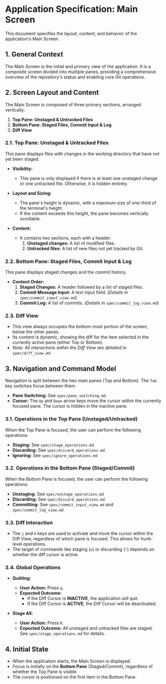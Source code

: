 # Application Specification: Main Screen

This document specifies the layout, content, and behavior of the application's Main Screen.

## 1. General Context

The Main Screen is the initial and primary view of the application. It is a composite screen divided into multiple panes, providing a comprehensive overview of the repository's status and enabling core Git operations.

## 2. Screen Layout and Content

The Main Screen is composed of three primary sections, arranged vertically:

1.  **Top Pane: Unstaged & Untracked Files**
2.  **Bottom Pane: Staged Files, Commit Input & Log**
3.  **Diff View**

### 2.1. Top Pane: Unstaged & Untracked Files

This pane displays files with changes in the working directory that have not yet been staged.

- **Visibility:**
  - This pane is only displayed if there is at least one unstaged change or one untracked file. Otherwise, it is hidden entirely.

- **Layout and Sizing:**
  - The pane's height is dynamic, with a maximum size of one-third of the terminal's height.
  - If the content exceeds this height, the pane becomes vertically scrollable.
- **Content:**
  - It contains two sections, each with a header:
    1.  **Unstaged changes:** A list of modified files.
    2.  **Untracked files:** A list of new files not yet tracked by Git.

### 2.2. Bottom Pane: Staged Files, Commit Input & Log

This pane displays staged changes and the commit history.

- **Content Order:**
  1.  **Staged Changes:** A header followed by a list of staged files.
  2.  **Commit Message Input:** A text input field. (*Details in `spec/commit_input_view.md`*)
  3.  **Commit Log:** A list of commits. (*Details in `spec/commit_log_view.md`*)

### 2.3. Diff View

- This view always occupies the bottom-most portion of the screen, below the other panes.
- Its content is dynamic, showing the diff for the item selected in the currently active pane (either Top or Bottom).
- *Note: All interactions within the Diff View are detailed in `spec/diff_view.md`.*

## 3. Navigation and Command Model

Navigation is split between the two main panes (Top and Bottom). The `Tab` key switches focus between them.

- **Pane Switching:** See `spec/pane_switching.md`.
- **Cursor:** The `Up` and `Down` arrow keys move the cursor within the currently focused pane. The cursor is hidden in the inactive pane.

### 3.1. Operations in the Top Pane (Unstaged/Untracked)

When the Top Pane is focused, the user can perform the following operations:

- **Staging:** See `spec/stage_operations.md`
- **Discarding:** See `spec/discard_operations.md`
- **Ignoring:** See `spec/ignore_operations.md`

### 3.2. Operations in the Bottom Pane (Staged/Commit)

When the Bottom Pane is focused, the user can perform the following operations:

- **Unstaging:** See `spec/unstage_operations.md`
- **Discarding:** See `spec/discard_operations.md`
- **Committing:** See `spec/commit_input_view.md` and `spec/commit_log_view.md`

### 3.3. Diff Interaction

- The `j` and `k` keys are used to activate and move the cursor within the Diff View, regardless of which pane is focused. This allows for hunk-level operations.
- The target of commands like staging (`u`) or discarding (`!`) depends on whether the diff cursor is active.

### 3.4. Global Operations

- **Quitting:**
  - **User Action:** Press `q`.
  - **Expected Outcome:**
    - If the Diff Cursor is **INACTIVE**, the application will quit.
    - If the Diff Cursor is **ACTIVE**, the Diff Cursor will be deactivated.

- **Stage All:**
  - **User Action:** Press `R`.
  - **Expected Outcome:** All unstaged and untracked files are staged. See `spec/stage_operations.md` for details.

## 4. Initial State

- When the application starts, the Main Screen is displayed.
- Focus is initially on the **Bottom Pane** (Staged/Commit), regardless of whether the Top Pane is visible.
- The cursor is positioned on the first item in the Bottom Pane.
